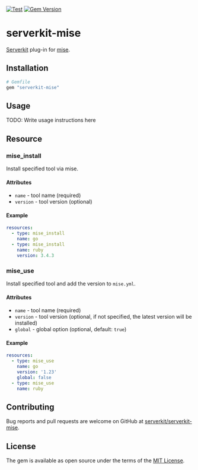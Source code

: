 [![Test](https://github.com/serverkit/serverkit-mise/actions/workflows/test.yml/badge.svg)](https://github.com/serverkit/serverkit-mise/actions/workflows/test.yml)
[![Gem Version](https://badge.fury.io/rb/serverkit-mise.svg)](https://badge.fury.io/rb/serverkit-mise)

# serverkit-mise

[Serverkit](https://github.com/serverkit/serverkit) plug-in for [mise](https://github.com/jdx/mise).

## Installation

```rb
# Gemfile
gem "serverkit-mise"
```

## Usage

TODO: Write usage instructions here

## Resource

### mise_install

Install specified tool via mise.

#### Attributes

- `name` - tool name (required)
- `version` - tool version (optional)

#### Example

```yaml
resources:
  - type: mise_install
    name: go
  - type: mise_install
    name: ruby
    version: 3.4.3
```

### mise_use

Install specified tool and add the version to `mise.yml`.

#### Attributes

- `name` - tool name (required)
- `version` - tool version (optional, if not specified, the latest version will be installed)
- `global` - global option (optional, default: `true`)

#### Example

```yaml
resources:
  - type: mise_use
    name: go
    version: '1.23'
    global: false
  - type: mise_use
    name: ruby
```

## Contributing

Bug reports and pull requests are welcome on GitHub at [serverkit/serverkit-mise](https://github.com/serverkit/serverkit-mise).

## License

The gem is available as open source under the terms of the [MIT License](https://opensource.org/licenses/MIT).
